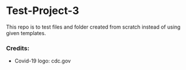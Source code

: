 # Test-Project-3

This repo is to test files and folder created from scratch instead of using given templates.

### Credits:

- Covid-19 logo: cdc.gov
